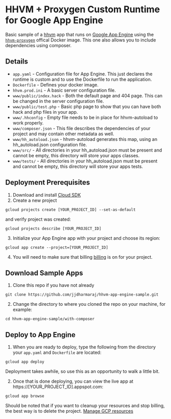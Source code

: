 # HHVM + Proxygen Custom Runtime for Google App Engine

Basic sample of a [hhvm](https://hhvm.com/) app that runs on [Google App Engine](https://cloud.google.com/appengine) using the [`hhvm-proxygen`](https://hub.docker.com/r/hhvm/hhvm-proxygen) offical Docker image. This one also allows you to include dependencies using composer.

## Details

- `app.yaml` - Configuration file for App Engine. This just declares the runtime is custom and to use the Dockerfile to run the application.
- `Dockerfile` - Defines your docker image.
- `hhvm.prod.ini` - A basic server configuration file.
- `www/public/index.hack` - Both the default page and 404 page. This can be changed in the server configuration file.
- `www/public/test.php` - Basic php page to show that you can have both hack and php files in your app.
- `www/.hhconfig` - Empty file needs to be in place for hhvm-autoload to work properly.
- `www/composer.json` - This file describes the dependencies of your project and may contain other metadata as well.
- `www/hh_autoload.json` - hhvm-autoload generates this map, using an hh_autoload.json configuration file.
- `www/src/` - All directories in your hh_autoload.json must be present and cannot be empty, this directory will store your apps classes.
- `www/tests/` - All directories in your hh_autoload.json must be present and cannot be empty, this directory will store your apps tests.

## Deployment Prerequisites

1. Download and install [Cloud SDK](https://cloud.google.com/sdk/docs/)
2. Create a new project

```
gcloud projects create [YOUR_PROJECT_ID] --set-as-default
```

and verify project was created:

```
gcloud projects describe [YOUR_PROJECT_ID]
```

3. Initialize your App Engine app with your project and choose its region:

```
gcloud app create --project=[YOUR_PROJECT_ID]
```

4. You will need to make sure that billing [billing](https://console.cloud.google.com/projectselector/billing) is on for your project.

## Download Sample Apps

1. Clone this repo if you have not already

```
git clone https://github.com/jjdharmaraj/hhvm-app-engine-sample.git
```

2. Change the directory to where you cloned the repo on your machine, for example:

```
cd hhvm-app-engine-sample/with-composer

```

## Deploy to App Engine

1. When you are ready to deploy, type the following from the directory your `app.yaml` and `Dockerfile` are located:

```
gcloud app deploy
```

Deployment takes awhile, so use this as an opportunity to walk a little bit.

2. Once that is done deploying, you can view the live app at https://[YOUR_PROJECT_ID].appspot.com:

```
gcloud app browse
```

Should be noted that if you want to cleanup your resources and stop billing, the best way is to delete the project. [Manage GCP resources](https://console.cloud.google.com/iam-admin/projects)

